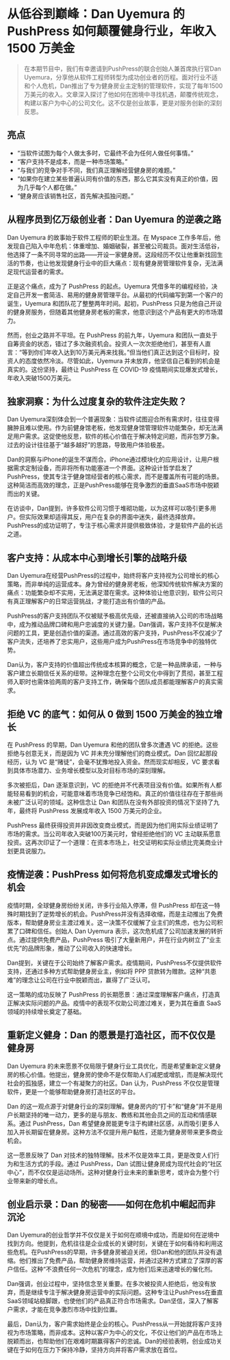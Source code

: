 # 从低谷到巅峰：Dan Uyemura 的 PushPress 如何颠覆健身行业，年收入 1500 万美金

>在本期节目中，我们有幸邀请到PushPress的联合创始人兼首席执行官Dan Uyemura，分享他从软件工程师转型为成功创业者的历程。面对行业不适和个人危机，Dan推出了专为健身房业主定制的管理软件，实现了每年1500万美元的收入。文章深入探讨了他如何在困境中寻找机遇，颠覆传统观念，构建以客户为中心的公司文化。这不仅是创业故事，更是对服务创新的深刻反思。

## 亮点
- “当软件试图为每个人做太多时，它最终不会为任何人做任何事情。”
- “客户支持不是成本，而是一种市场策略。”
- “与我们的竞争对手不同，我们真正理解经营健身房的难题。”
- “如果你在建立某些普遍认同有价值的东西，那么它其实没有真正的价值，因为几乎每个人都在做。”
- “健身房应该销售社区，首先解决孤独问题。”

## 从程序员到亿万级创业者：Dan Uyemura 的逆袭之路
Dan Uyemura 的故事始于软件工程师的职业生涯。在 Myspace 工作多年后，他发现自己陷入中年危机：体重增加、婚姻破裂，甚至被公司裁员。面对生活低谷，他选择了一条不同寻常的出路——开设一家健身房。这段经历不仅让他重新找回生活的节奏，也让他发现健身行业中的巨大痛点：现有健身房管理软件复杂，无法满足现代运营者的需求。

正是这个痛点，成为了 PushPress 的起点。Uyemura 凭借多年的编程经验，决定自己开发一套简洁、易用的健身房管理平台。从最初的代码编写到第一个客户的诞生，Uyemura 和团队花了整整两年时间。起初，PushPress 只是为他自己开设的健身房服务，但随着其他健身房老板的需求，他意识到这个产品有更大的市场潜力。

然而，创业之路并不平坦。在 PushPress 的前九年，Uyemura 和团队一直处于自筹资金的状态，错过了多次融资机会。投资人一次次拒绝他们，甚至有人直言：“等到你们年收入达到10万美元再来找我。”但当他们真正达到这个目标时，投资人的态度依然冷淡。尽管如此，Uyemura 并未放弃，他坚信自己看到的机会是真实的。这份坚持，最终让 PushPress 在 COVID-19 疫情期间实现爆发式增长，年收入突破1500万美元。

## 独家洞察：为什么过度复杂的软件注定失败？
Dan Uyemura深刻体会到一个普遍现象：当软件试图迎合所有需求时，往往变得臃肿且难以使用。作为前健身馆老板，他发现健身馆管理软件功能繁杂，却无法满足用户需求。这促使他反思，软件的核心价值在于解决特定问题，而非包罗万象。过去的设计往往基于“越多越好”的思路，导致用户体验极差。

Dan的洞察与iPhone的诞生不谋而合。iPhone通过模块化的应用设计，让用户根据需求定制设备，而非将所有功能塞进一个界面。这种设计哲学启发了PushPress，使其专注于健身馆经营者的核心需求，而不是覆盖所有可能的场景。这种简洁而高效的理念，正是PushPress能够在竞争激烈的垂直SaaS市场中脱颖而出的关键。

在访谈中，Dan提到，许多软件公司习惯于堆砌功能，以为这样可以吸引更多用户。但实际效果却适得其反，用户在复杂的界面中迷失，最终选择放弃。PushPress的成功证明了，专注于核心需求并提供极致体验，才是软件产品的长远之道。

## 客户支持：从成本中心到增长引擎的战略升级
Dan Uyemura在经营PushPress的过程中，始终将客户支持视为公司增长的核心策略，而非单纯的运营成本。身为曾经的健身房老板，他深知传统软件解决方案的痛点：功能繁杂却不实用，无法满足潜在需求。这种体验让他意识到，软件公司只有真正理解客户的日常运营挑战，才能打造出有价值的产品。

PushPress的客户支持团队不仅被赋予极高优先级，还被直接纳入公司的市场战略中，成为推动品牌口碑和用户忠诚度的关键力量。Dan强调，客户支持不仅是解决问题的工具，更是创造价值的渠道。通过高效的客户支持，PushPress不仅减少了客户流失，还培养了忠实用户，这些用户成为PushPress在市场竞争中的独特优势。

Dan认为，客户支持的价值超出传统成本核算的概念，它是一种品牌承诺，一种与客户建立长期信任关系的纽带。这种理念在整个公司文化中得到了贯彻，甚至工程师入职时也需体验两周的客户支持工作，确保每个团队成员都能理解客户的真实需求。

## 拒绝 VC 的底气：如何从 0 做到 1500 万美金的独立增长
在 PushPress 的早期，Dan Uyemura 和他的团队曾多次遭遇 VC 的拒绝。这些拒绝与创意无关，而是因为 VC 并未充分理解他们的商业模式。Dan 回忆起那段经历，认为 VC 是“赌徒”，会毫不犹豫地投入资金。然而现实却相反，VC 要求看到具体市场潜力、业务增长模型以及对目标市场的深刻理解。

多次被拒后，Dan 逐渐意识到，VC 的拒绝并不代表项目没有价值。如果所有人都能轻易看到的机会，可能意味着市场竞争已经饱和。真正的价值往往存在于那些尚未被广泛认可的领域。这种信念让 Dan 和团队在没有外部投资的情况下坚持了九年，最终将 PushPress 发展成年收入 1500 万美元的企业。

PushPress 最终获得投资并非因改变商业模式，而是因为他们用实际业绩证明了市场的需求。当公司年收入突破100万美元时，曾经拒绝他们的 VC 主动联系愿意投资。这再次印证了一个道理：在资本市场上，社交证明和实际业绩比完美商业计划更具说服力。

## 疫情逆袭：PushPress 如何将危机变成爆发式增长的机会
疫情时期，全球健身房纷纷关闭，许多行业陷入停滞，但 PushPress 却在这一特殊时期找到了逆势增长的机会。PushPress并没有选择收缩，而是主动推出了免费版本，帮助健身房业主渡过难关。这一决策不仅缓解了业主们的焦虑，也为公司积累了口碑和信任。创始人 Dan Uyemura 表示，这次危机成了公司加速发展的转折点。通过提供免费产品，PushPress 吸引了大量新用户，并在行业内树立了“业主优先”的品牌形象，推动了公司收入的快速增长。

Dan提到，关键在于公司始终了解客户需求。疫情期间，PushPress不仅提供软件支持，还通过多种方式帮助健身房业主，例如将 PPP 贷款转为赠款。这种“共患难”的理念让公司在行业中脱颖而出，赢得了广泛认可。

这一策略的成功反映了 PushPress 的长期愿景：通过深度理解客户痛点，打造真正解决实际问题的产品。疫情中的表现不仅助公司渡过难关，更为其在垂直 SaaS 领域的持续增长奠定了基础。

## 重新定义健身：Dan 的愿景是打造社区，而不仅仅是健身房
Dan Uyemura 的未来愿景不仅局限于健身行业工具优化，而是希望重新定义健身房的核心价值。他提出，健身房的使命不是仅帮助人们减肥或增肌，而是解决现代社会的孤独感，建立一个有凝聚力的社区。Dan 认为，PushPress 不仅仅是管理软件，更是一个能够帮助健身房打造社区的平台。

Dan 的这一观点源于对健身行业的深刻理解。健身房内的“打卡”和“健身”并不是用户长期坚持的唯一动力，更多的是与朋友、教练和其他会员之间的互动和情感联系。通过 PushPress，Dan 希望健身房能更专注于构建社区感，从而吸引更多人加入并长期留在健身房。这种方法不仅提升用户黏性，还能为健身房带来更多商业机会。

这一愿景反映了 Dan 对技术的独特理解。技术不仅是效率工具，更是改变人们行为和生活方式的手段。通过 PushPress，Dan 试图让健身房成为现代社会的“社区中心”，而不仅仅是运动场所。这种对健身行业未来的重新思考，或许会为整个行业带来新的增长点。

## 创业启示录：Dan 的秘密——如何在危机中崛起而非沉沦
Dan Uyemura的创业哲学并不仅仅是关于如何在顺境中成功，而是如何在逆境中找到方向。他提到，危机往往是企业成长的关键时刻，关键在于如何看待和利用这些危机。在PushPress的早期，许多健身房被迫关闭，但Dan和他的团队并没有退缩。他们推出了免费产品，帮助健身房维持运营，并通过这种方式建立了深厚的客户信任。这种“不浪费任何一次危机”的理念，成为他们后来迅速增长的催化剂。

Dan强调，创业过程中，坚持信念至关重要。在多次被投资人拒绝后，他没有放弃，而是继续专注于解决健身房运营中的实际问题。这种专注让PushPress在垂直SaaS领域站稳脚跟，也使他们的产品真正符合市场需求。Dan坚信，深入了解客户需求，才能在竞争激烈市场中找到位置。

最后，Dan认为，客户需求始终是企业的核心。PushPress从一开始就将客户支持视为市场策略，而非成本。这种以客户为中心的文化，不仅让他们的产品在市场上脱颖而出，也帮助他们在艰难时期赢得客户的忠诚。Dan的经验表明，创业成功关键在于如何在压力下保持冷静，坚持方向并将客户需求放在首位。